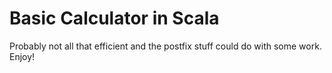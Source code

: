 # Basic Calculator in Scala

Probably not all that efficient and the postfix stuff could do with some work.
Enjoy!
